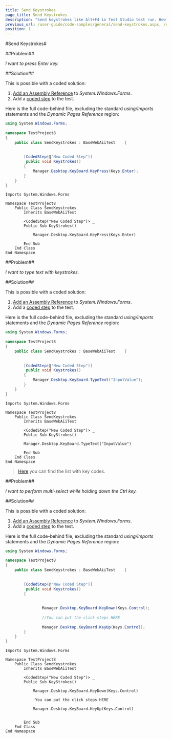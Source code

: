 ```yaml
---
title: Send Keystrokes
page_title: Send Keystrokes
description: "Send keystrokes like Alt+F4 in Test Studio test run. How to automate holding down the Ctrl key + performing selection in Test Studio test run"
previous_url: /user-guide/code-samples/general/send-keystrokes.aspx, /user-guide/code-samples/general/send-keystrokes
position: 1
---
```

#Send Keystrokes#

##Problem##

*I want to press Enter key.*

##Solution##

This is possible with a coded solution:

1. <a href="/advanced-topics/coded-steps/add-assembly-reference" target="_blank">Add an Assembly Reference</a> to *System.Windows.Forms*.
2. Add a <a href="/features/custom-steps/script-step" target="_blank">coded step</a> to the test.

Here is the full code-behind file, excluding the standard *using/Imports* statements and the *Dynamic Pages Reference* region:

```C#
using System.Windows.Forms;
 
namespace TestProject8
{     
    public class SendKeystrokes : BaseWebAiiTest    {  
        
     
        [CodedStep(@"New Coded Step")]
         public void Keystrokes()
        {                
            Manager.Desktop.KeyBoard.KeyPress(Keys.Enter);
        }
    }
}
```
```VB
Imports System.Windows.Forms
 
Namespace TestProject8
    Public Class SendKeystrokes
        Inherits BaseWebAiiTest
         
        <CodedStep("New Coded Step")> _
        Public Sub KeyStrokes()

            Manager.Desktop.KeyBoard.KeyPress(Keys.Enter)
         
        End Sub
    End Class
End Namespace
```

##Problem##

*I want to type text with keystrokes.*

##Solution##

This is possible with a coded solution:

1. <a href="/advanced-topics/coded-steps/add-assembly-reference" target="_blank">Add an Assembly Reference</a> to *System.Windows.Forms*.
2. Add a <a href="/features/custom-steps/script-step" target="_blank">coded step</a> to the test.

Here is the full code-behind file, excluding the standard *using/Imports* statements and the *Dynamic Pages Reference* region:

```C#
using System.Windows.Forms;
 
namespace TestProject8
{     
    public class SendKeystrokes : BaseWebAiiTest    {  
        
     
        [CodedStep(@"New Coded Step")]
         public void Keystrokes()
        {
            Manager.Desktop.KeyBoard.TypeText("InputValue");
        }
    }
}
```
```VB
Imports System.Windows.Forms
 
Namespace TestProject8
    Public Class SendKeystrokes
        Inherits BaseWebAiiTest
         
        <CodedStep("New Coded Step")> _
        Public Sub KeyStrokes()
 
        Manager.Desktop.KeyBoard.TypeText("InputValue")
        
        End Sub
    End Class
End Namespace
```


> <a href="http://msdn.microsoft.com/en-us/library/system.windows.forms.sendkeys(v=vs.110).aspx" target="_blank">Here</a> you can find the list with key codes.

##Problem##

*I want to perform multi-select while holding down the Ctrl key.*

##Solution##

This is possible with a coded solution:

1. <a href="/advanced-topics/coded-steps/add-assembly-reference" target="_blank">Add an Assembly Reference</a> to *System.Windows.Forms*.
2. Add a <a href="/features/custom-steps/script-step" target="_blank">coded step</a> to the test.

Here is the full code-behind file, excluding the standard *using/Imports* statements and the *Dynamic Pages Reference* region:

```C#
using System.Windows.Forms;
 
namespace TestProject8
{     
    public class SendKeystrokes : BaseWebAiiTest    {  
        
     
        [CodedStep(@"New Coded Step")]
         public void Keystrokes()
        {
            
                
                Manager.Desktop.KeyBoard.KeyDown(Keys.Control);
 
                //You can put the click steps HERE
 
                Manager.Desktop.KeyBoard.KeyUp(Keys.Control);
        }
    }
}
```
```VB
Imports System.Windows.Forms
 
Namespace TestProject8
    Public Class SendKeystrokes
        Inherits BaseWebAiiTest
         
        <CodedStep("New Coded Step")> _
        Public Sub KeyStrokes()
             
            Manager.Desktop.KeyBoard.KeyDown(Keys.Control)
 
            'You can put the click steps HERE
 
            Manager.Desktop.KeyBoard.KeyUp(Keys.Control)
 
        
        End Sub
    End Class
End Namespace
```

